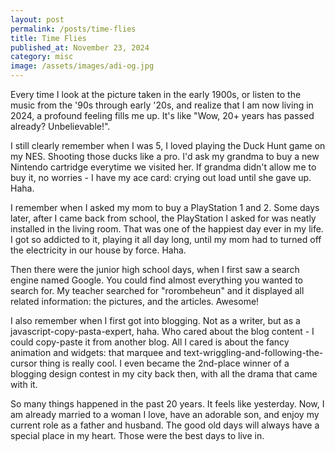 ```yaml
---
layout: post
permalink: /posts/time-flies
title: Time Flies
published_at: November 23, 2024
category: misc
image: /assets/images/adi-og.jpg
---
```


Every time I look at the picture taken in the early 1900s, or listen to the music from the '90s through early '20s, and realize that I am now living in 2024, a profound feeling fills me up. It's like "Wow, 20+ years has passed already? Unbelievable!".

I still clearly remember when I was 5, I loved playing the Duck Hunt game on my NES. Shooting those ducks like a pro. I'd ask my grandma to buy a new Nintendo cartridge everytime we visited her. If grandma didn't allow me to buy it, no worries - I have my ace card: crying out load until she gave up. Haha.
<!--more-->

I remember when I asked my mom to buy a PlayStation 1 and 2. Some days later, after I came back from school, the PlayStation I asked for was neatly installed in the living room. That was one of the happiest day ever in my life. I got so addicted to it, playing it all day long, until my mom had to turned off the electricity in our house by force. Haha.

Then there were the junior high school days, when I first saw a search engine named Google. You could find almost everything you wanted to search for. My teacher searched for "rorombeheun" and it displayed all related information: the pictures, and the articles. Awesome!

I also remember when I first got into blogging. Not as a writer, but as a javascript-copy-pasta-expert, haha. Who cared about the blog content - I could copy-paste it from another blog. All I cared is about  the fancy animation and widgets: that marquee and text-wriggling-and-following-the-cursor thing is really cool. I even became the 2nd-place winner of a blogging design contest in my city back then, with all the drama that came with it.

So many things happened in the past 20 years. It feels like yesterday. Now, I am already married to a woman I love, have an adorable son, and enjoy my current role as a father and husband. The good old days will always have a special place in my heart. Those were the best days to live in.
